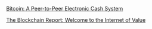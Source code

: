 [Bitcoin: A Peer-to-Peer Electronic Cash System](https://bitcoin.org/bitcoin.pdf)

[The Blockchain Report: Welcome to the Internet of Value](http://storj.io/TheBlockchainReport.pdf)
